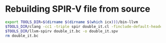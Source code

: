 # Rebuilding SPIR-V file from source

```bash
export TOOLS_DIR=$(dirname $(dirname $(which icx)))/bin-llvm
$TOOLS_DIR/clang -cc1 -triple spir double_it.cl -finclude-default-header -flto -emit-llvm-bc -o double_it.bc
$TOOLS_DIR/llvm-spirv double_it.bc -o double_it.spv
rm double_it.bc
```
